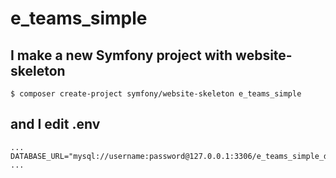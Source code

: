 # e_teams_simple

## I make a new Symfony project with website-skeleton
```
$ composer create-project symfony/website-skeleton e_teams_simple
```
## and I edit .env
```
...
DATABASE_URL="mysql://username:password@127.0.0.1:3306/e_teams_simple_db"
...
```
